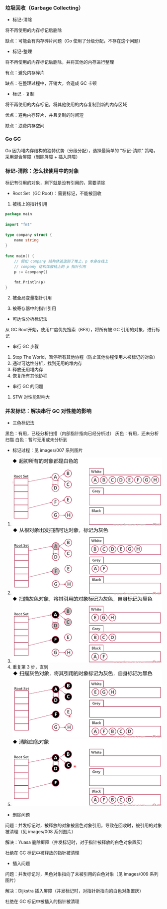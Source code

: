 ### 垃圾回收（Garbage Collecting）

* 标记-清除

将不再使用的内存标记后删除

缺点：可能会有内存碎片问题（Go 使用了分级分配，不存在这个问题）


* 标记-整理

将不再使用的内存标记后删除，并将其他的内存进行整理

有点：避免内存碎片

缺点：在整理过程中，开销大，会造成 GC 卡顿


* 标记 - 复制

将不再使用的内存标记，将其他使用的内存复制到新的内存区域

优点：避免内存碎片，并且复制的时间短

缺点：浪费内存空间


### Go GC

Go 因为堆内存结构的独特优势（分级分配），选择最简单的 "标记-清除" 策略，采用混合屏障（删除屏障 + 插入屏障）


### 标记-清除：怎么找使用中的对象

标记有引用的对象，剩下就是没有引用的，需要清除

* Root Set（GC Root）：需要标记，不能被回收

1. 被栈上的指针引用

```go
package main

import "fmt"

type company struct {
	name string
}

func main() {
	// 假如 company 结构体逃逸到了堆上，p 本身在栈上
	// company 结构体被栈上的 p 指针引用
	p := &company{}
	
	fmt.Println(p)
}
```

2. 被全局变量指针引用

3. 被寄存器中的指针引用


* 可达性分析标记法

从 GC Root开始，使用广度优先搜索（BFS），将所有被 GC 引用的对象，进行标记


* 串行 GC 步骤

1. Stop The World，暂停所有其他协程（防止其他协程使用未被标记的对象）
2. 通过可达性分析，找到无用的堆内存
3. 释放无用堆内存
4. 恢复所有其他协程


* 串行 GC 的问题

1. STW 对性能影响大


### 并发标记：解决串行 GC 对性能的影响

* 三色标记法

黑色：有用，已经分析扫描（内部指针指向已经分析过）
灰色：有用，还未分析扫描
白色：暂时无用或未分析到


* 标记过程：见 images/007 系列图片 

1. ![起初所有的对象都是白色的（未分析到）](images/007_三色标记法_01.png)
2. ![从根对象出发扫描可达对象，标记为灰色](images/007_三色标记法_02.png)
3. ![扫描灰色对象，将其引用的对象标记为灰色，自身标记为黑色](images/007_三色标记法_03.png)
4. 重复第 3 步，直到![分析完](images/007_三色标记法_04.png)
5. ![清除白色对象](images/007_三色标记法_05.png)


* 删除问题

问题：并发标记时，被释放的对象被黑色对象引用，导致在回收时，被引用的对象被清理（见 images/008 系列图片）

解决：Yuasa 删除屏障（并发标记时，对于指针被释放的白色对象置灰）

杜绝在 GC 标记中被释放的指针被清理


* 插入问题

问题：并发标记时，黑色对象指向了未被引用的白色对象（见 images/009 系列图片）

解决：Dijkstra 插入屏障（并发标记时，对指针新指向的白色对象置灰）

杜绝在 GC 标记中被插入的指针被清理
